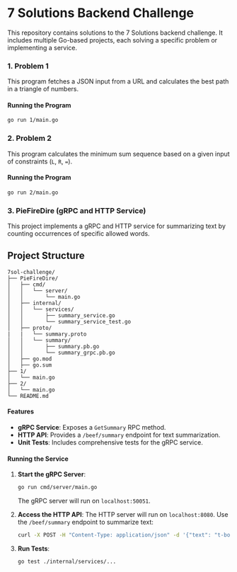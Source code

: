 # 7 Solutions Backend Challenge

This repository contains solutions to the 7 Solutions backend challenge. It includes multiple Go-based projects, each solving a specific problem or implementing a service.

### 1. Problem 1

This program fetches a JSON input from a URL and calculates the best path in a triangle of numbers.

#### Running the Program

```bash
go run 1/main.go
```

### 2. Problem 2

This program calculates the minimum sum sequence based on a given input of constraints (`L`, `R`, `=`).

#### Running the Program

```bash
go run 2/main.go
```

### 3. PieFireDire (gRPC and HTTP Service)

This project implements a gRPC and HTTP service for summarizing text by counting occurrences of specific allowed words.

## Project Structure

```
7sol-challenge/
├── PieFireDire/
│   ├── cmd/
│   │   └── server/
│   │       └── main.go
│   ├── internal/
│   │   └── services/
│   │       ├── summary_service.go
│   │       └── summary_service_test.go
│   ├── proto/
|   |   └── summary.proto
│   │   └── summary/
│   │       ├── summary.pb.go
│   │       └── summary_grpc.pb.go
│   ├── go.mod
│   ├── go.sum
├── 1/
│   └── main.go
├── 2/
│   └── main.go
└── README.md
```

#### Features

- **gRPC Service**: Exposes a `GetSummary` RPC method.
- **HTTP API**: Provides a `/beef/summary` endpoint for text summarization.
- **Unit Tests**: Includes comprehensive tests for the gRPC service.

#### Running the Service

1. **Start the gRPC Server**:

   ```bash
   go run cmd/server/main.go
   ```

   The gRPC server will run on `localhost:50051`.

2. **Access the HTTP API**:
   The HTTP server will run on `localhost:8080`. Use the `/beef/summary` endpoint to summarize text:

   ```bash
   curl -X POST -H "Content-Type: application/json" -d '{"text": "t-bone fatback pastrami"}' http://localhost:8080/beef/summary
   ```

3. **Run Tests**:
   ```bash
   go test ./internal/services/...
   ```
